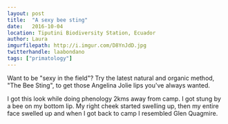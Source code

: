 ```yaml
---
layout: post
title:  "A sexy bee sting"
date:   2016-10-04
location: Tiputini Biodiversity Station, Ecuador
author: Laura
imgurfilepath: http://i.imgur.com/D8YnJdD.jpg
twitterhandle: laabondano
tags: ["primatology"]
---
```


Want to be "sexy in the field"? Try the latest natural and organic method, "The Bee Sting", to get those Angelina Jolie lips you've always wanted.

I got this look while doing phenology 2kms away from camp. I got stung by a bee on my bottom lip. My right cheek started swelling up, then my entire face swelled up and when I got back to camp I resembled Glen Quagmire.